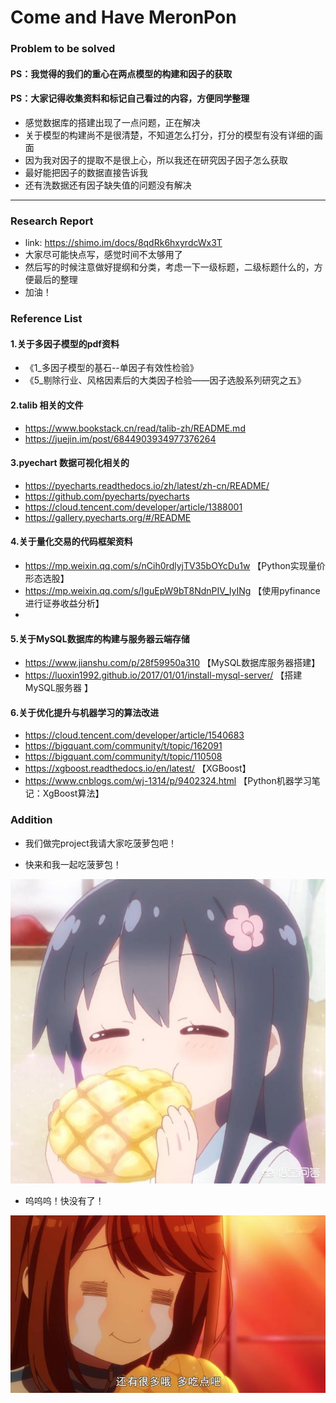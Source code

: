 # Come and Have MeronPon



### Problem to be solved

#### PS：我觉得的我们的重心在两点模型的构建和因子的获取
#### PS：大家记得收集资料和标记自己看过的内容，方便同学整理

* 感觉数据库的搭建出现了一点问题，正在解决
* 关于模型的构建尚不是很清楚，不知道怎么打分，打分的模型有没有详细的画面
* 因为我对因子的提取不是很上心，所以我还在研究因子因子怎么获取
* 最好能把因子的数据直接告诉我
* 还有洗数据还有因子缺失值的问题没有解决


-----------------------------------------------

### Research Report

* link: https://shimo.im/docs/8qdRk6hxyrdcWx3T
* 大家尽可能快点写，感觉时间不太够用了
* 然后写的时候注意做好提纲和分类，考虑一下一级标题，二级标题什么的，方便最后的整理
* 加油！


### Reference List

#### 1.关于多因子模型的pdf资料
* 《1_多因子模型的基石--单因子有效性检验》
* 《5_剔除行业、风格因素后的大类因子检验——因子选股系列研究之五》


#### 2.talib 相关的文件
* https://www.bookstack.cn/read/talib-zh/README.md
* https://juejin.im/post/6844903934977376264

#### 3.pyechart 数据可视化相关的
* https://pyecharts.readthedocs.io/zh/latest/zh-cn/README/
* https://github.com/pyecharts/pyecharts
* https://cloud.tencent.com/developer/article/1388001
* https://gallery.pyecharts.org/#/README

#### 4.关于量化交易的代码框架资料
* https://mp.weixin.qq.com/s/nCih0rdlyjTV35bOYcDu1w 【Python实现量价形态选股】
* https://mp.weixin.qq.com/s/IguEpW9bT8NdnPIV_IyINg 【使用pyfinance进行证券收益分析】
* 

#### 5.关于MySQL数据库的构建与服务器云端存储
* https://www.jianshu.com/p/28f59950a310 【MySQL数据库服务器搭建】
* https://luoxin1992.github.io/2017/01/01/install-mysql-server/ 【搭建MySQL服务器
】

#### 6.关于优化提升与机器学习的算法改进
* https://cloud.tencent.com/developer/article/1540683
* https://bigquant.com/community/t/topic/162091
* https://bigquant.com/community/t/topic/110508
* https://xgboost.readthedocs.io/en/latest/ 【XGBoost】
* https://www.cnblogs.com/wj-1314/p/9402324.html 【Python机器学习笔记：XgBoost算法】

### Addition
* 我们做完project我请大家吃菠萝包吧！

* 快来和我一起吃菠萝包！  

![Image text](Plots_of_Daniel/113e20008e27ed68ff9c6.jpeg)

* 呜呜呜！快没有了！  

![Image text](Plots_of_Daniel/e4fe06b2d63a4140acc0fa38ee263a0b.jpeg)
